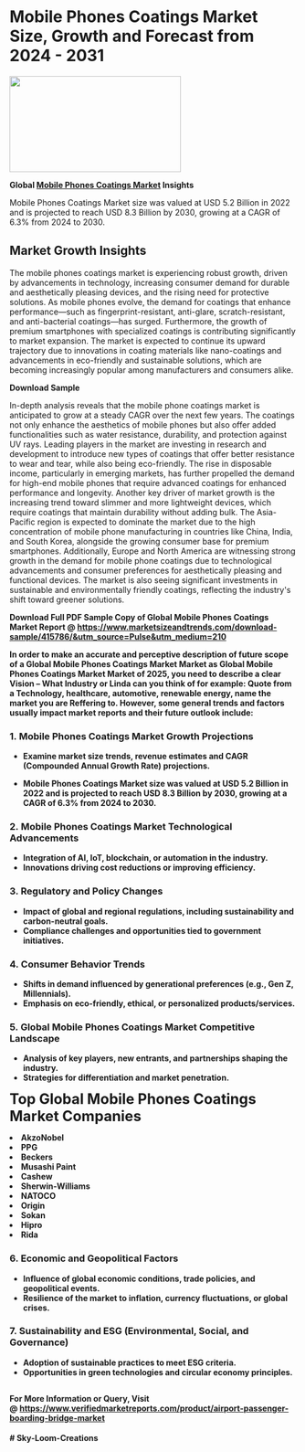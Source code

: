 <H1>Mobile Phones Coatings Market Size, Growth and Forecast from 2024 - 2031</H1><img class="aligncenter size-medium wp-image-584254" src="https://thirdeyenews.in/wp-content/uploads/2024/09/Global-Market-Research-300x168.jpeg" alt="" width="300" height="168" /><p><strong>Global&nbsp;<a href="https://www.marketsizeandtrends.com/download-sample/415786/&amp;utm_source=Pulse&amp;utm_medium=210">Mobile Phones Coatings Market</a> Insights</strong></p><p>Mobile Phones Coatings Market size was valued at USD 5.2 Billion in 2022 and is projected to reach USD 8.3 Billion by 2030, growing at a CAGR of 6.3% from 2024 to 2030.</p><p><h2>Market Growth Insights</h2> <p>The mobile phones coatings market is experiencing robust growth, driven by advancements in technology, increasing consumer demand for durable and aesthetically pleasing devices, and the rising need for protective solutions. As mobile phones evolve, the demand for coatings that enhance performance—such as fingerprint-resistant, anti-glare, scratch-resistant, and anti-bacterial coatings—has surged. Furthermore, the growth of premium smartphones with specialized coatings is contributing significantly to market expansion. The market is expected to continue its upward trajectory due to innovations in coating materials like nano-coatings and advancements in eco-friendly and sustainable solutions, which are becoming increasingly popular among manufacturers and consumers alike.</p> <p><strong>Download Sample</strong></p> <p>In-depth analysis reveals that the mobile phone coatings market is anticipated to grow at a steady CAGR over the next few years. The coatings not only enhance the aesthetics of mobile phones but also offer added functionalities such as water resistance, durability, and protection against UV rays. Leading players in the market are investing in research and development to introduce new types of coatings that offer better resistance to wear and tear, while also being eco-friendly. The rise in disposable income, particularly in emerging markets, has further propelled the demand for high-end mobile phones that require advanced coatings for enhanced performance and longevity. Another key driver of market growth is the increasing trend toward slimmer and more lightweight devices, which require coatings that maintain durability without adding bulk. The Asia-Pacific region is expected to dominate the market due to the high concentration of mobile phone manufacturing in countries like China, India, and South Korea, alongside the growing consumer base for premium smartphones. Additionally, Europe and North America are witnessing strong growth in the demand for mobile phone coatings due to technological advancements and consumer preferences for aesthetically pleasing and functional devices. The market is also seeing significant investments in sustainable and environmentally friendly coatings, reflecting the industry's shift toward greener solutions. <p><strong></p><p><span class=""><strong>Download Full PDF Sample Copy of Global Mobile Phones Coatings Market Report</strong> @ <a href="https://www.marketsizeandtrends.com/download-sample/415786/&amp;utm_source=Pulse&amp;utm_medium=210" target="_blank">https://www.marketsizeandtrends.com/download-sample/415786/&amp;utm_source=Pulse&amp;utm_medium=210</a></span></p><p>In order to make an accurate and perceptive description of future scope of a Global&nbsp;Mobile Phones Coatings Market Market as Global&nbsp;Mobile Phones Coatings Market Market of 2025, you need to describe a clear Vision &ndash; What Industry or Linda can you think of for example: Quote from a Technology, healthcare, automotive, renewable energy, name the market you are Reffering to. However, some general trends and factors usually impact market reports and their future outlook include:</p><h3>1.&nbsp;<strong>Mobile Phones Coatings Market Growth Projections</strong></h3><ul><li>Examine market size trends, revenue estimates and CAGR (Compounded Annual Growth Rate) projections.</li><li><p>Mobile Phones Coatings Market size was valued at USD 5.2 Billion in 2022 and is projected to reach USD 8.3 Billion by 2030, growing at a CAGR of 6.3% from 2024 to 2030.</p></li></ul><h3>2.&nbsp;<strong>Mobile Phones Coatings Market Technological Advancements</strong></h3><ul><li>Integration of AI, IoT, blockchain, or automation in the industry.</li><li>Innovations driving cost reductions or improving efficiency.</li></ul><h3>3.&nbsp;<strong>Regulatory and Policy Changes</strong></h3><ul><li>Impact of global and regional regulations, including sustainability and carbon-neutral goals.</li><li>Compliance challenges and opportunities tied to government initiatives.</li></ul><h3>4.&nbsp;<strong>Consumer Behavior Trends</strong></h3><ul><li>Shifts in demand influenced by generational preferences (e.g., Gen Z, Millennials).</li><li>Emphasis on eco-friendly, ethical, or personalized products/services.</li></ul><h3>5.&nbsp;<strong>Global Mobile Phones Coatings Market Competitive Landscape</strong></h3><ul><li>Analysis of key players, new entrants, and partnerships shaping the industry.</li><li>Strategies for differentiation and market penetration.</li></ul><p data-pm-slice="1 1 []"><span style="color: inherit; font-family: inherit; font-size: 25px;">Top Global Mobile Phones Coatings Market Companies</span></p><div class="" data-test-id=""><p><li>AkzoNobel</li><li> PPG</li><li> Beckers</li><li> Musashi Paint</li><li> Cashew</li><li> Sherwin-Williams</li><li> NATOCO</li><li> Origin</li><li> Sokan</li><li> Hipro</li><li> Rida</li></p></div><h3>6.&nbsp;<strong>Economic and Geopolitical Factors</strong></h3><ul><li>Influence of global economic conditions, trade policies, and geopolitical events.</li><li>Resilience of the market to inflation, currency fluctuations, or global crises.</li></ul><h3>7.&nbsp;<strong>Sustainability and ESG (Environmental, Social, and Governance)</strong></h3><ul><li>Adoption of sustainable practices to meet ESG criteria.</li><li>Opportunities in green technologies and circular economy principles.</li></ul><h2><strong style="font-size: 14px;">For More Information or Query, Visit @&nbsp;</strong><a style="background-color: #ffffff; font-size: 14px;" href="https://www.marketsizeandtrends.com/report/mobile-phones-coatings-market/" target="_blank">https://www.verifiedmarketreports.com/product/airport-passenger-boarding-bridge-market</a></h2># Sky-Loom-Creations
